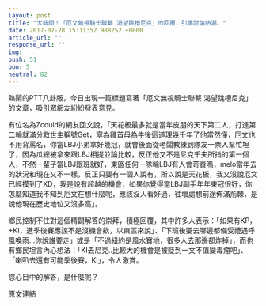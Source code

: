 ```yaml
---
layout: post
title: "大哉問！「厄文無視騎士聯繫 渴望跳槽尼克」的回覆，引爆討論熱潮。"
date: 2017-07-28 15:11:52.988252 +0800
article_url: ""
response_url: ""
img: 
push: 51
boo: 5
neutral: 82
---
```


熱鬧的PTT八卦版，今日出現一篇標題寫著「厄文無視騎士聯繫 渴望跳槽尼克」的文章，吸引眾網友紛紛發表意見。

有位名為Zcould的網友回文說，「天花板最多就是當年皮朋的天下第二人，打進第二輪就滿分救世主稱號Get，寧為雞首毋為牛後這道理幾千年了他當然懂，厄文也不用背罵名，你當LBJ小弟拿好幾冠，就會後面從老闆教練到隊友一票人幫忙坦了，因為瓜總被拿來跟LBJ相提並論比較，反正他又不是尼克千夫所指的第一個人，不然一輩子當LBJ跟班就好，東區任何一隊輸LBJ有人會苛責嗎，melo當年去的狀況和現在又不一樣，反正只要有一個人說有，所以說是天花板，我又沒說厄文已經摸到了XD，我是說有超越的機會，如果你覺得當LBJ副手年年東冠很好，你怎麼知道我不知到厄文在想什麼呢，應該沒人看好過，往壞處想前途佈滿荊棘，是說他現在歷史地位又沒多高」。

鄉民控制不住對這個精闢解答的崇拜，積極回覆，其中許多人表示：「如果有KP，+KI，進季後賽應該不是沒機會欸，以東區來說」、「下班後要去哪邊都備受禮遇呼風喚雨...你說誰要走」或是「不過紐約是風水寶地，很多人去那邊都炸掉」，而也有鄉民坦言內心想法：「KI去尼克..比較大的機會是被貶到一文不值變毒瘤吧」、「喇叭去還有可能季後賽，Ki」，令人激賞。

您心目中的解答，是什麼呢？

<a href = "https://www.ptt.cc/bbs/NBA/M.1501207537.A.110.html">原文連結</a>

